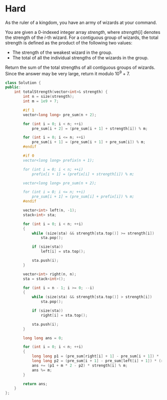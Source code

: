 # Hard

As the ruler of a kingdom, you have an army of wizards at your command.

You are given a 0-indexed integer array $strength$, where $strength[i]$ denotes the strength of the $i$-th wizard. For a contiguous group of wizards, the total strength is defined as the product of the following two values:

- The strength of the weakest wizard in the group.
- The total of all the individual strengths of the wizards in the group.

Return the sum of the total strengths of all contiguous groups of wizards. Since the answer may be very large, return it modulo $10^9 + 7$.

```cpp
class Solution {
public:
    int totalStrength(vector<int>& strength) {
        int n = size(strength);
        int m = 1e9 + 7;

        #if 1
        vector<long long> pre_sum(n + 2);

        for (int i = 0; i < n; ++i)
            pre_sum[i + 2] = (pre_sum[i + 1] + strength[i]) % m;

        for (int i = 0; i <= n; ++i)
            pre_sum[i + 1] = (pre_sum[i + 1] + pre_sum[i]) % m;
        #endif

        #if 0
        vector<long long> prefix(n + 1);

        for (int i = 0; i < n; ++i)
            prefix[i + 1] = (prefix[i] + strength[i]) % m;

        vector<long long> pre_sum(n + 2);

        for (int i = 0; i <= n; ++i)
            pre_sum[i + 1] = (pre_sum[i] + prefix[i]) % m;
        #endif

        vector<int> left(n, -1);
        stack<int> sta;

        for (int i = 0; i < n; ++i)
        {
            while (size(sta) && strength[sta.top()] >= strength[i])
                sta.pop();

            if (size(sta))
                left[i] = sta.top();

            sta.push(i);
        }

        vector<int> right(n, n);
        sta = stack<int>();

        for (int i = n - 1; i >= 0; --i)
        {
            while (size(sta) && strength[sta.top()] > strength[i])
                sta.pop();

            if (size(sta))
                right[i] = sta.top();

            sta.push(i);
        }

        long long ans = 0;

        for (int i = 0; i < n; ++i)
        {
            long long p1 = (pre_sum[right[i] + 1] - pre_sum[i + 1]) * (i - left[i]) % m;
            long long p2 = (pre_sum[i + 1] - pre_sum[left[i] + 1]) * (right[i] - i) % m;
            ans += (p1 + m * 2 - p2) * strength[i] % m;
            ans %= m;
        }

        return ans;
    }
};
```
